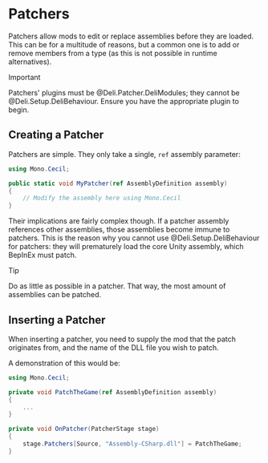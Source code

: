 # Patchers
Patchers allow mods to edit or replace assemblies before they are loaded. This can be for a multitude of reasons, but a common one is to
add or remove members from a type (as this is not possible in runtime alternatives).

> [!IMPORTANT]
> Patchers' plugins must be @Deli.Patcher.DeliModules; they cannot be @Deli.Setup.DeliBehaviour. Ensure you have the appropriate plugin to
> begin.

## Creating a Patcher
Patchers are simple. They only take a single, `ref` assembly parameter:

```c#
using Mono.Cecil;

public static void MyPatcher(ref AssemblyDefinition assembly)
{
    // Modify the assembly here using Mono.Cecil
}
```

Their implications are fairly complex though. If a patcher assembly references other assemblies, those assemblies become immune to
patchers. This is the reason why you cannot use @Deli.Setup.DeliBehaviour for patchers: they will prematurely load the core Unity assembly,
which BepInEx must patch.

> [!TIP]
> Do as little as possible in a patcher. That way, the most amount of assemblies can be patched.

## Inserting a Patcher
When inserting a patcher, you need to supply the mod that the patch originates from, and the name of the DLL file you wish to patch.

A demonstration of this would be:

```c#
using Mono.Cecil;

private void PatchTheGame(ref AssemblyDefinition assembly)
{
    ...
}

private void OnPatcher(PatcherStage stage)
{
    stage.Patchers[Source, "Assembly-CSharp.dll"] = PatchTheGame;
}
```